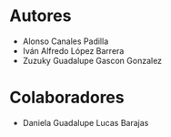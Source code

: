 # Autores
- Alonso Canales Padilla
- Iván Alfredo López Barrera
- Zuzuky Guadalupe Gascon Gonzalez

# Colaboradores
- Daniela Guadalupe Lucas Barajas